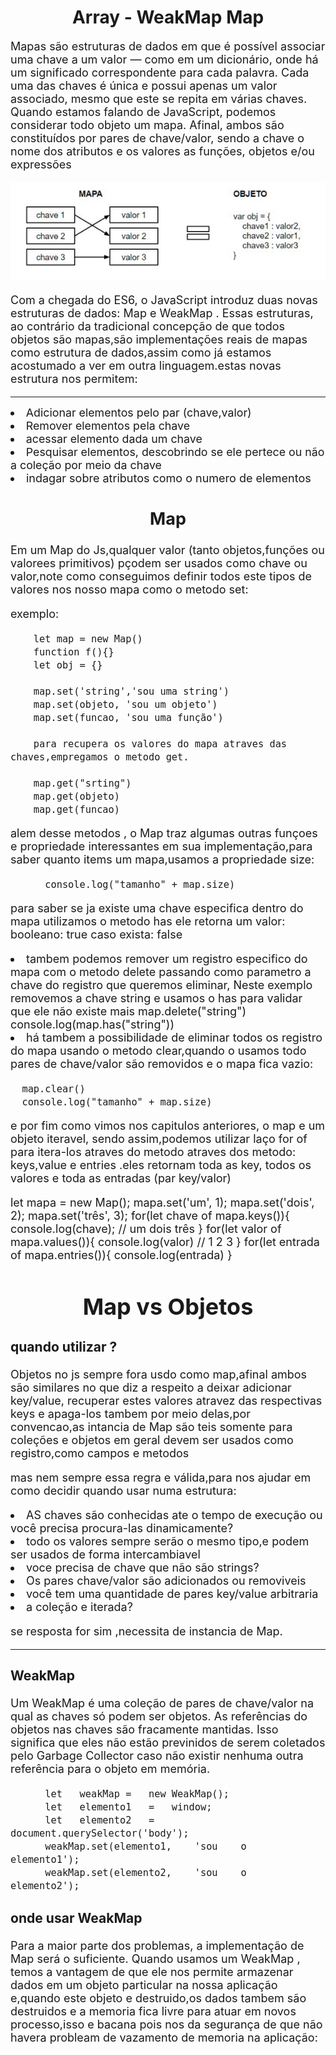 <h1 align="center"> Array - WeakMap Map</h1>

<p style="font-size:18px;">
  Mapas	 são	estruturas	de	dados	em	que	é	possível	associar	uma
chave	 a	 um	 valor	 —	 como	 em	 um	 dicionário,	 onde	 há	 um
significado	correspondente	para	cada	palavra.	Cada	uma	das	chaves
é	 única	 e	 possui	 apenas	 um	 valor	 associado,	 mesmo	 que	 este	 se
repita	em	várias	chaves.
Quando	 estamos	 falando	 de	 JavaScript,	 podemos	 considerar
todo	objeto	um	mapa.	Afinal,	ambos	são	constituídos	por	pares	de
chave/valor,	 sendo	 a	 chave	 o	 nome	 dos	 atributos	 e	 os	 valores	 as
funções,	objetos	e/ou	expressões
</p>

<img src="./img/weakMap_map.png" alt="weakMap">

<p style="font-size:18px;">
  Com	 a	 chegada	 do	 ES6,	 o	 JavaScript	 introduz	 duas	 novas
  estruturas	 de	 dados:	 	 Map	 	 e	 	 WeakMap	 .	 Essas	 estruturas,	 ao
  contrário	da	tradicional	concepção	de	que	todos	objetos	são	mapas,são 
  implementações reais de mapas como estrutura de dados,assim como já estamos 
  acostumado a ver em outra linguagem.estas novas estrutura nos permitem:

<hr>

  <li style="font-size:17.8px;">Adicionar elementos pelo par (chave,valor)
  <li style="font-size:17.8px;">Remover elementos pela chave 
  <li style="font-size:17.8px;">acessar elemento dada um chave 
  <li style="font-size:17.8px;">Pesquisar elementos, descobrindo se ele pertece ou não a 
    coleção por meio da chave

  <li style="font-size:18px;">indagar sobre atributos como o numero de elementos 

</p>

<h2 align="center"> Map </h2>

<p style="font-size:18px;">
  Em um Map do Js,qualquer valor (tanto objetos,funções ou valorees primitivos)
  pçodem ser usados como chave ou valor,note como conseguimos definir todos este 
  tipos de valores nos nosso mapa como o metodo set:

  exemplo:

        let map = new Map()
        function f(){}
        let obj = {}

        map.set('string','sou uma string')
        map.set(objeto, 'sou um objeto')
        map.set(funcao, 'sou uma função')
        
        para recupera os valores do mapa atraves das chaves,empregamos o metodo get.

        map.get("srting")
        map.get(objeto)
        map.get(funcao)

alem desse metodos , o Map traz algumas outras funçoes e
propriedade interessantes em sua implementação,para saber 
quanto items um mapa,usamos a propriedade size: 

          console.log("tamanho" + map.size)


para saber se ja existe uma chave especifica dentro do mapa utilizamos o metodo has 
ele retorna um valor:
booleano: true 
caso exista: false 

 <li style="font-size:18px;">  tambem podemos remover um registro especifico do mapa com o metodo delete 
  passando como parametro a chave do registro que queremos eliminar, Neste exemplo 
   removemos a chave string e usamos o has para validar que ele não existe mais 
   map.delete("string")
   console.log(map.has("string"))



<li style="font-size:18px;"> 
  há tambem a possibilidade  de eliminar todos os registro do 
  mapa usando o metodo clear,quando  o usamos todo pares de 
  chave/valor são removidos e o mapa fica vazio: 

      map.clear()
      console.log("tamanho" + map.size) 

  e por fim como vimos nos capitulos anteriores, o map e um objeto iteravel,
  sendo assim,podemos utilizar laço for of  para itera-los atraves do metodo 
  atraves dos metodo: keys,value e entries .eles retornam toda as key, 
  todos os valores e toda as entradas (par key/valor) 

  let	mapa	=	new	Map();
  mapa.set('um',	1);
  mapa.set('dois',	2);
  mapa.set('três',	3);
  for(let	chave	of	mapa.keys()){
      console.log(chave);	//	um	dois	três
  }
  for(let	valor	of	mapa.values()){
    console.log(valor) // 1 2 3
  }
  for(let entrada of mapa.entries()){
    console.log(entrada)
  }
 
</p>
<h1 align="center"> Map vs Objetos </h1>

<h3> quando utilizar ?</h3>

<p style="font-size:18px;">
  Objetos no js sempre fora usdo como map,afinal 
  ambos são similares no que diz a respeito a deixar 
  adicionar key/value, recuperar estes valores atravez das respectivas
  keys e apaga-los tambem por meio delas,por convencao,as intancia de Map 
  são teis somente para coleções e objetos em geral devem 
  ser usados como registro,como campos e metodos
</p>

<p style="font-size:18px;">
  mas nem sempre essa regra e válida,para nos ajudar em como 
  decidir quando usar numa estrutura:

  <li style="font-size:18px;">AS chaves são conhecidas ate o tempo de execução 
    ou você precisa procura-las dinamicamente?
  <li style="font-size:18px;">todo os valores sempre serão o mesmo tipo,e podem 
    ser usados de forma intercambiavel
  <li style="font-size:18px;"> voce precisa de chave que não são strings?
  <li style="font-size:18px;">Os pares chave/valor são adicionados ou removiveis 
  <li style="font-size:18px;"> você tem uma quantidade de pares key/value arbitraria 
  <li style="font-size:18px;">a coleção e iterada?

se resposta for sim ,necessita de instancia de Map.
</p>
<hr>
<h3> WeakMap </h3>

<p style="font-size:18px;">
  Um		WeakMap		é	uma	coleção	de	pares	de	chave/valor	na	qual	as
  chaves	 só	 podem	 ser	 objetos.	As	 referências	 do	 objetos	 nas	 chaves
  são	 fracamente	 mantidas.	 Isso	 significa	 que	 eles	 não	 estão
  previnidos	 de	 serem	 coletados	 pelo	 Garbage	 Collector	 caso	 não
  existir	nenhuma	outra	referência	para	o	objeto	em	memória.
</p>

          let	weakMap	=	new	WeakMap();
          let	elemento1	=	window;
          let	elemento2	=	document.querySelector('body');
          weakMap.set(elemento1,	'sou	o	elemento1');
          weakMap.set(elemento2,	'sou	o	elemento2');



<p>
  <h3> onde usar WeakMap </h3>

  <p style="font-size:18px;">
    Para	 a	 maior	 parte	 dos	 problemas,	 a
    implementação	 de	 	Map		 será	 o	 suficiente.	 Quando	 usamos	 um
      WeakMap	,	 temos	 a	 vantagem	 de	 que	 ele	 nos	 permite	 armazenar
      dados em um objeto particular na nossa aplicação e,quando este 
      objeto e destruido,os dados tambem são destruidos e a 
      memoria fica livre para atuar em novos processo,isso e bacana pois nos da 
      segurança de que não havera probleam de vazamento de memoria na aplicação:
  </p>
</p>